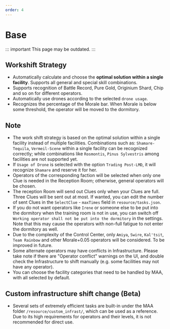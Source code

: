 ```yaml
---
order: 4
---
```


# Base

::: important This page may be outdated.
:::

## Workshift Strategy

- Automatically calculate and choose the **optimal solution within a single facility**. Supports all general and special skill combinations.
- Supports recognition of Battle Record, Pure Gold, Originium Shard, Chip and so on for different operators.
- Automatically use drones according to the selected `drone usage`.
- Recognizes the percentage of the Morale bar. When Morale is below some threshold, the operator will be moved to the dormitory.

## Note

- The work shift strategy is based on the optimal solution within a single facility instead of multiple facilities. Combinations such as: `Shamare-Tequila`, `Vermeil-Scene` within a single facility can be recognized correctly; while combinations like `Rosmontis`, `Pinus Sylvestris` among facilities are not supported yet.
- If `Usage of Drone` is selected with the option `Trading Post-LMD`, it will recognize `Shamare` and reserve it for her.
- Operators of the corresponding faction will be selected when only one Clue is needed in the Reception Room; otherwise, general operators will be chosen.
- The reception Room will send out Clues only when your Clues are full. Three Clues will be sent out at most. If wanted, you can edit the number of sent Clues in the `SelectClue` - `maxTimes` field in `resource/tasks.json`.
- If you do not want operators like `Irene` or someone else to be put into the dormitory when the training room is not in use, you can switch off `Working operator shall not be put into the dormitory` in the settings. Note that this may cause the operators with non-full fatigue to not enter the dormitory as well.
- Due to the complexity of the Control Center, only `Amiya`, `Swire`, `Kal'tsit`, `Team Rainbow` and other Morale+0.05 operators will be considered. To be improved in future.
- Some alternate operators may have conflicts in Infrastructure. Please take note if there are "Operator conflict" warnings on the UI, and double check the Infrastructure to shift manually (e.g. some facilities may not have any operator).
- You can choose the facility categories that need to be handled by MAA, with all selected by default.

## Custom infrastructure shift change (Beta)

- Several sets of extremely efficient tasks are built-in under the MAA folder `/resource/custom_infrast/`, which can be used as a reference. Due to its high requirements for operators and their levels, it is not recommended for direct use.
